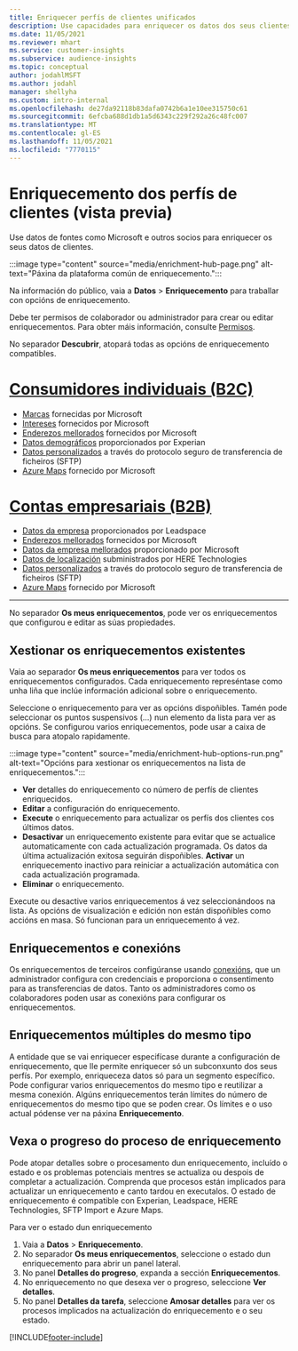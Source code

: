 ```yaml
---
title: Enriquecer perfís de clientes unificados
description: Use capacidades para enriquecer os datos dos seus clientes.
ms.date: 11/05/2021
ms.reviewer: mhart
ms.service: customer-insights
ms.subservice: audience-insights
ms.topic: conceptual
author: jodahlMSFT
ms.author: jodahl
manager: shellyha
ms.custom: intro-internal
ms.openlocfilehash: de27da92118b83dafa0742b6a1e10ee315750c61
ms.sourcegitcommit: 6efcba688d1db1a5d6343c229f292a26c48fc007
ms.translationtype: MT
ms.contentlocale: gl-ES
ms.lasthandoff: 11/05/2021
ms.locfileid: "7770115"
---
```

# <a name="enrichment-for-customer-profiles-preview"></a>Enriquecemento dos perfís de clientes (vista previa)

Use datos de fontes como Microsoft e outros socios para enriquecer os seus datos de clientes.

:::image type="content" source="media/enrichment-hub-page.png" alt-text="Páxina da plataforma común de enriquecemento.":::

Na información do público, vaia a **Datos** > **Enriquecemento** para traballar con opcións de enriquecemento.  

Debe ter permisos de colaborador ou administrador para crear ou editar enriquecementos. Para obter máis información, consulte [Permisos](permissions.md).

No separador **Descubrir**, atopará todas as opcións de enriquecemento compatibles.

# <a name="individual-consumers-b-to-c"></a>[Consumidores individuais (B2C)](#tab/b2c)

- [Marcas](enrichment-microsoft.md) fornecidas por Microsoft
- [Intereses](enrichment-microsoft.md) fornecidos por Microsoft
- [Enderezos mellorados](enrichment-enhanced-addresses.md) fornecidos por Microsoft 
- [Datos demográficos](enrichment-experian.md) proporcionados por Experian
- [Datos personalizados](enrichment-SFTP-custom-import.md) a través do protocolo seguro de transferencia de ficheiros (SFTP) 
- [Azure Maps](enrichment-azure-maps.md) fornecido por Microsoft

# <a name="business-accounts-b-to-b"></a>[Contas empresariais (B2B)](#tab/b2b)

- [Datos da empresa](enrichment-leadspace.md) proporcionados por Leadspace
- [Enderezos mellorados](enrichment-enhanced-addresses.md) fornecidos por Microsoft 
- [Datos da empresa mellorados](enrichment-enhanced-company-data.md) proporcionado por Microsoft
- [Datos de localización](enrichment-here.md) subministrados por HERE Technologies 
- [Datos personalizados](enrichment-SFTP-custom-import.md) a través do protocolo seguro de transferencia de ficheiros (SFTP) 
- [Azure Maps](enrichment-azure-maps.md) fornecido por Microsoft

---

No separador **Os meus enriquecementos**, pode ver os enriquecementos que configurou e editar as súas propiedades.

## <a name="manage-existing-enrichments"></a>Xestionar os enriquecementos existentes

Vaia ao separador **Os meus enriquecementos** para ver todos os enriquecementos configurados. Cada enriquecemento represéntase como unha liña que inclúe información adicional sobre o enriquecemento.

Seleccione o enriquecemento para ver as opcións dispoñibles. Tamén pode seleccionar os puntos suspensivos (...) nun elemento da lista para ver as opcións. Se configurou varios enriquecementos, pode usar a caixa de busca para atopalo rapidamente.

:::image type="content" source="media/enrichment-hub-options-run.png" alt-text="Opcións para xestionar os enriquecementos na lista de enriquecementos.":::

- **Ver** detalles do enriquecemento co número de perfís de clientes enriquecidos.
- **Editar** a configuración do enriquecemento.
- **Execute** o enriquecemento para actualizar os perfís dos clientes cos últimos datos.
- **Desactivar** un enriquecemento existente para evitar que se actualice automaticamente con cada actualización programada. Os datos da última actualización exitosa seguirán dispoñibles. **Activar** un enriquecemento inactivo para reiniciar a actualización automática con cada actualización programada.
- **Eliminar** o enriquecemento.

Execute ou desactive varios enriquecementos á vez seleccionándoos na lista. As opcións de visualización e edición non están dispoñibles como accións en masa. Só funcionan para un enriquecemento á vez.

## <a name="enrichments-and-connections"></a>Enriquecementos e conexións

Os enriquecementos de terceiros configúranse usando [conexións](connections.md), que un administrador configura con credenciais e proporciona o consentimento para as transferencias de datos. Tanto os administradores como os colaboradores poden usar as conexións para configurar os enriquecementos.  

## <a name="multiple-enrichments-of-the-same-type"></a>Enriquecementos múltiples do mesmo tipo

A entidade que se vai enriquecer especifícase durante a configuración de enriquecemento, que lle permite enriquecer só un subconxunto dos seus perfís. Por exemplo, enriqueceza datos só para un segmento específico. Pode configurar varios enriquecementos do mesmo tipo e reutilizar a mesma conexión. Algúns enriquecementos terán límites do número de enriquecementos do mesmo tipo que se poden crear. Os límites e o uso actual pódense ver na páxina **Enriquecemento**.

## <a name="see-the-progress-of-the-enrichment-process"></a>Vexa o progreso do proceso de enriquecemento

Pode atopar detalles sobre o procesamento dun enriquecemento, incluído o estado e os problemas potenciais mentres se actualiza ou despois de completar a actualización. Comprenda que procesos están implicados para actualizar un enriquecemento e canto tardou en executalos. O estado de enriquecemento é compatible con Experian, Leadspace, HERE Technologies, SFTP Import e Azure Maps.

Para ver o estado dun enriquecemento

1. Vaia a **Datos** > **Enriquecemento**. 
1. No separador **Os meus enriquecementos**, seleccione o estado dun enriquecemento para abrir un panel lateral. 
1. No panel **Detalles do progreso**, expanda a sección **Enriquecementos**. 
1. No enriquecemento no que desexa ver o progreso, seleccione **Ver detalles**. 
1. No panel **Detalles da tarefa**, seleccione **Amosar detalles** para ver os procesos implicados na actualización do enriquecemento e o seu estado. 

[!INCLUDE[footer-include](../includes/footer-banner.md)]
